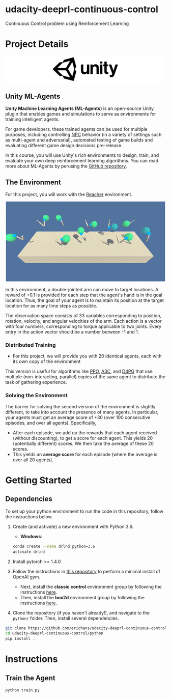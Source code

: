 # udacity-deeprl-continuous-control
Continuous Control problem using Reinforcement Learning

# Project Details

![](/images/unity-wide.png)
## Unity ML-Agents
**Unity Machine Learning Agents (ML-Agents)** is an open-source Unity plugin that enables games and simulations to serve as environments for training intelligent agents.

For game developers, these trained agents can be used for multiple purposes, including controlling [NPC](https://en.wikipedia.org/wiki/Non-player_character) behavior (in a variety of settings such as multi-agent and adversarial), automated testing of game builds and evaluating different game design decisions pre-release.

In this course, you will use Unity's rich environments to design, train, and evaluate your own deep reinforcement learning algorithms. You can read more about ML-Agents by perusing the [GitHub repository](https://github.com/Unity-Technologies/ml-agents).

## The Environment

For this project, you will work with the [Reacher](https://github.com/Unity-Technologies/ml-agents/blob/master/docs/Learning-Environment-Examples.md#reacher) environment.

<p align="center">
  <img src="/images/reacher.gif" />
</p>

In this environment, a double-jointed arm can move to target locations. A reward of +0.1 is provided for each step that the agent's hand is in the goal location. Thus, the goal of your agent is to maintain its position at the target location for as many time steps as possible.

The observation space consists of 33 variables corresponding to position, rotation, velocity, and angular velocities of the arm. Each action is a vector with four numbers, corresponding to torque applicable to two joints. Every entry in the action vector should be a number between -1 and 1.

### Distributed Training
* For this project, we will provide you with 20 identical agents, each with its own copy of the environment

This version is useful for algorithms like [PPO](https://arxiv.org/abs/1707.06347), [A3C](https://arxiv.org/abs/1602.01783), and [D4PG](https://arxiv.org/abs/1804.08617) that use multiple (non-interacting, parallel) copies of the same agent to distribute the task of gathering experience.

### Solving the Environment

The barrier for solving the second version of the environment is slightly different, to take into account the presence of many agents. In particular, your agents must get an average score of +30 (over 100 consecutive episodes, and over all agents). Specifically,

* After each episode, we add up the rewards that each agent received (without discounting), to get a score for each agent. This yields 20 (potentially different) scores. We then take the average of these 20 scores.
* This yields an **average score** for each episode (where the average is over all 20 agents).

# Getting Started

## Dependencies

To set up your python environment to run the code in this repository, follow the instructions below.

1. Create (and activate) a new environment with Python 3.6.

	- __Windows__: 
	```bash
	conda create --name drlnd python=3.6 
	activate drlnd
	```

2. Install pytorch >= 1.4.0

3. Follow the instructions in [this repository](https://github.com/openai/gym) to perform a minimal install of OpenAI gym.  
	- Next, install the **classic control** environment group by following the instructions [here](https://github.com/openai/gym#classic-control).
	- Then, install the **box2d** environment group by following the instructions [here](https://github.com/openai/gym#box2d).
	
4. Clone the repository (if you haven't already!), and navigate to the `python/` folder.  Then, install several dependencies.
```bash
git clone https://github.com/erichans/udacity-deeprl-continuous-control.git
cd udacity-deeprl-continuous-control/python
pip install .
```
# Instructions

## Train the Agent
```bash
python train.py
```
